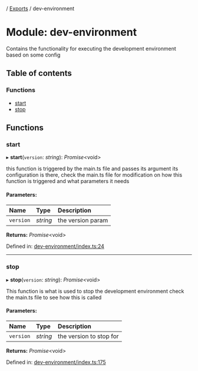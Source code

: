 [](../README.md) / [Exports](../modules.md) / dev-environment

# Module: dev-environment

Contains the functionality for executing the development environment based on some config

## Table of contents

### Functions

- [start](dev_environment.md#start)
- [stop](dev_environment.md#stop)

## Functions

### start

▸ **start**(`version`: *string*): *Promise*<void\>

this function is triggered by the main.ts file and passes its argument
its configuration is there, check the main.ts file for modification on how
this function is triggered and what parameters it needs

#### Parameters:

Name | Type | Description |
:------ | :------ | :------ |
`version` | *string* | the version param    |

**Returns:** *Promise*<void\>

Defined in: [dev-environment/index.ts:24](https://github.com/onzag/itemize/blob/0569bdf2/dev-environment/index.ts#L24)

___

### stop

▸ **stop**(`version`: *string*): *Promise*<void\>

This function is what is used to stop the development environment
check the main.ts file to see how this is called

#### Parameters:

Name | Type | Description |
:------ | :------ | :------ |
`version` | *string* | the version to stop for    |

**Returns:** *Promise*<void\>

Defined in: [dev-environment/index.ts:175](https://github.com/onzag/itemize/blob/0569bdf2/dev-environment/index.ts#L175)
